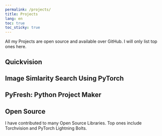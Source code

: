 ```yaml
---
permalink: /projects/
title: Projects
lang: en
toc: true
toc_sticky: true
---
```


All my Projects are open source and available over GitHub.
I will only list top ones here.

## Quickvision


## Image Simlarity Search Using PyTorch


## PyFresh: Python Project Maker


## Open Source

I have contributed to many Open Source Libraries.
Top ones include Torchvision and PyTorch Lightning Bolts.
